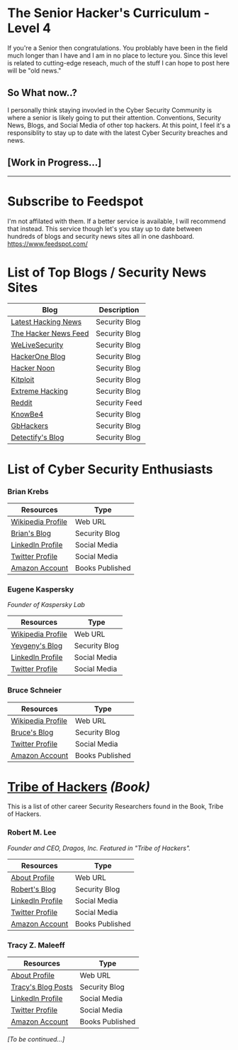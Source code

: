# The Senior Hacker's Curriculum - Level 4
If you're a Senior then congratulations.  You problably have been in the field much longer than I have and I am in no place to lecture you.  Since this level is related to cutting-edge reseach, much of the stuff I can hope to post here will be "old news."

## So What now..?
I personally think staying invovled in the Cyber Security Community is where a senior is likely going to put their attention.  Conventions, Security News, Blogs, and Social Media of other top hackers.  At this point, I feel it's a responsiblity to stay up to date with the latest Cyber Security breaches and news.


## [Work in Progress...]
-------
# Subscribe to Feedspot
I'm not affilated with them.  If a better service is available, I will recommend that instead.
This service though let's you stay up to date between hundreds of blogs and security news sites all in one dashboard.
https://www.feedspot.com/

# List of Top Blogs / Security News Sites
| Blog | Description |
| --- | --- |
| [Latest Hacking News](https://latesthackingnews.com/category/cyber-security-news/) | Security Blog |
| [The Hacker News Feed](https://feeds.feedburner.com/TheHackersNews) | Security Blog |
| [WeLiveSecurity](https://www.welivesecurity.com/) | Security Blog |
| [HackerOne Blog](https://www.hackerone.com/blog) | Security Blog |
| [Hacker Noon](https://hackernoon.com/) | Security Blog |
| [Kitploit](https://www.kitploit.com/) | Security Blog |
| [Extreme Hacking](http://blog.extremehacking.org/) | Security Blog |
| [Reddit](https://www.reddit.com/r/hacking/) | Security Feed |
| [KnowBe4](https://blog.knowbe4.com/) | Security Blog |
| [GbHackers](https://gbhackers.com/) | Security Blog |
| [Detectify's Blog](https://blog.detectify.com/) | Security Blog |

# List of Cyber Security Enthusiasts
### Brian Krebs
| Resources | Type |
| --- | --- |
| [Wikipedia Profile](https://en.wikipedia.org/wiki/Brian_Krebs) | Web URL |
| [Brian's Blog](https://krebsonsecurity.com/) | Security Blog |
| [LinkedIn Profile](https://www.linkedin.com/in/bkrebs/) | Social Media |
| [Twitter Profile](https://twitter.com/briankrebs?ref_src=twsrc%5Egoogle%7Ctwcamp%5Eserp%7Ctwgr%5Eauthor) | Social Media |
| [Amazon Account](https://www.amazon.com/Brian-Krebs/e/B00MSE86TI%3Fref=dbs_a_mng_rwt_scns_share) | Books Published |

### Eugene Kaspersky
_Founder of Kaspersky Lab_

| Resources | Type |
| --- | --- |
| [Wikipedia Profile](https://en.wikipedia.org/wiki/Eugene_Kaspersky) | Web URL |
| [Yevgeny's Blog](https://eugene.kaspersky.com/) | Security Blog |
| [LinkedIn Profile](https://www.linkedin.com/in/eugenekaspersky/) | Social Media |
| [Twitter Profile](https://twitter.com/e_kaspersky) | Social Media |

### Bruce Schneier
| Resources                                                                                                    | Type            |
| ------------------------------------------------------------------------------------------------------------ | --------------- |
| [Wikipedia Profile](https://en.wikipedia.org/wiki/Bruce_Schneier)                                            | Web URL         |
| [Bruce's Blog](https://www.schneier.com/blog/archives/2021/01/backdoor-in-zyxel-firewalls-and-gateways.html) | Security Blog   |
| [Twitter Profile](https://twitter.com/schneierblog)                                                          | Social Media    |
| [Amazon Account](https://www.amazon.com/Bruce-Schneier/e/B000AP7EVS)                                         | Books Published |

# [Tribe of Hackers](https://www.amazon.com/Tribe-Hackers-Cybersecurity-Advice-World-dp-1119643376/dp/1119643376/ref=dp_ob_title_bk) *(Book)*
This is a list of other career Security Researchers found in the Book, Tribe of Hackers.

### Robert M. Lee
_Founder and CEO, Dragos, Inc. Featured in "Tribe of Hackers"._

| Resources | Type |
| --- | --- |
| [About Profile](http://www.robertmlee.org/) | Web URL |
| [Robert's Blog](http://www.robertmlee.org/blog/) | Security Blog |
| [LinkedIn Profile](https://www.linkedin.com/in/robmichaellee/) | Social Media |
| [Twitter Profile](https://twitter.com/RobertMLee?ref_src=twsrc%5Egoogle%7Ctwcamp%5Eserp%7Ctwgr%5Eauthor) | Social Media |
| [Amazon Account](https://www.amazon.com/Robert-M.-Lee/e/B00F1Y1L6C%3Fref=dbs_a_mng_rwt_scns_share) | Books Published |

### Tracy Z. Maleeff
| Resources | Type |
| --- | --- |
| [About Profile](https://reciprocitylabs.com/tracy-z-maleeff/) | Web URL |
| [Tracy's Blog Posts](https://blog.paloaltonetworks.com/author/tracy-z-maleeff/) | Security Blog |
| [LinkedIn Profile](https://www.linkedin.com/in/robmichaellee/) | Social Media |
| [Twitter Profile](https://twitter.com/RobertMLee?ref_src=twsrc%5Egoogle%7Ctwcamp%5Eserp%7Ctwgr%5Eauthor) | Social Media |
| [Amazon Account](https://www.amazon.com/Robert-M.-Lee/e/B00F1Y1L6C%3Fref=dbs_a_mng_rwt_scns_share) | Books Published |



_[To be continued...]_
